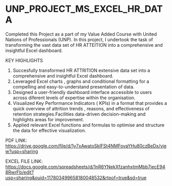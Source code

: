 # UNP_PROJECT_MS_EXCEL_HR_DATA

Completed this Project as a part of my Value Added Course with United Nations of Professionals (UNP). In this project, I undertook the task of transforming the vast data set of HR ATTEITION into a comprehensive and insightful Excel dashboard. 

KEY HIGHLIGHTS
1. Succesfully transformed HR ATTRITION extensive data set into a comprehensive and insightful Excel dashboard.
2. Leveraged Excel charts , graphs and conditional formatting for a compelling and easy-to-understand presentation of data.
3. Designed a user-friendly dashboard interface accessible to users across diferent levels of expertise within the organisation.
4. Visualized Key Performance Indicators ( KPIs) in a format that provides a quick overview of attrition trends , reasons, and effectiveness of retention strategies.Facilities data-driven decision-making and highlights areas for improvement.
5. Applied relevant Excel functions and formulas to optimise and structure the data for effective visualization.
     
PDF LINK: https://drive.google.com/file/d/1y7xAwatoSklFSt4NMFovaYHu80czBeDx/view?usp=sharing

EXCEL FILE LINK: https://docs.google.com/spreadsheets/d/1nR6YNekXfzanhxtmMbb7iecE948RwrFb/edit?usp=sharing&ouid=117803499658180048532&rtpof=true&sd=true
